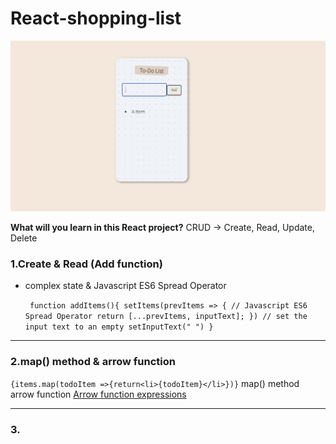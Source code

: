 # React-shopping-list
![shopping-list](https://github.com/miya-w/React-shopping-list/blob/main/imgs/shoppinglist00.png)

**What will you learn in this React project?**
CRUD -> Create, Read, Update, Delete
### 1.Create & Read (Add function)
- complex state & Javascript ES6 Spread Operator

  ` function addItems(){
    setItems(prevItems => {
      // Javascript ES6 Spread Operator
      return [...prevItems, inputText];
    })
    // set the input text to an empty
    setInputText(" ")
  }`

---
### 2.map() method & arrow function
`{items.map(todoItem =>{return<li>{todoItem}</li>})}`
map() method
arrow function
[Arrow function expressions](https://developer.mozilla.org/en-US/docs/Web/JavaScript/Reference/Functions/Arrow_functions)

---
### 3. 